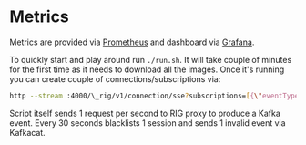 # Metrics

Metrics are provided via [Prometheus](https://prometheus.io/) and dashboard via [Grafana](https://grafana.com/).

To quickly start and play around run `./run.sh`. It will take couple of minutes for the first time as it needs to download all the images. Once it's running you can create couple of connections/subscriptions via:

```bash
http --stream :4000/\_rig/v1/connection/sse?subscriptions=[{\"eventType\":\"greeting.simple\"}]
```

Script itself sends 1 request per second to RIG proxy to produce a Kafka event. Every 30 seconds blacklists 1 session and sends 1 invalid event via Kafkacat.
